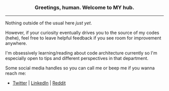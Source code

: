 <h3 align="center"> Greetings, human. Welcome to MY hub.</h3>
<hr>

Nothing outside of the usual here _just yet_.

However, if your curiosity eventually drives you to the source of my codes (hehe), feel free to leave helpful feedback if you see room for improvement anywhere.

I'm obsessively learning/reading about code architecture currently so I'm especially open to tips and different perspectives in that department.


Some social media handles so you can call me or beep me if you wanna reach me:
   
   - [Twitter](https://twitter.com/goonerlagoon "My Twitter") | [LinkedIn](https://www.linkedin.com/in/gavin-a-810b6524/ "My LinkedIn") | [Reddit](reddit.com/u/goonerlagooner "My Reddit")
  
